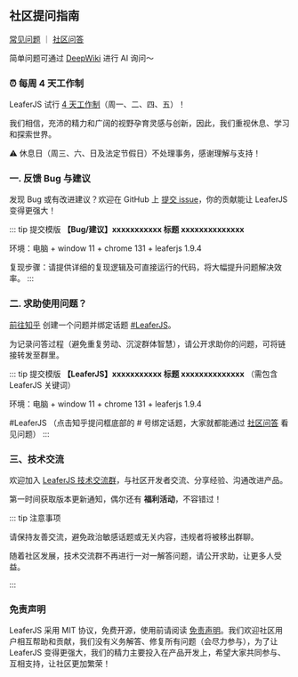 ## 社区提问指南

[常见问题](/guide/problem/) ｜ [社区问答](https://www.zhihu.com/topic/736459154/unanswered)

简单问题可通过 [DeepWiki](https://deepwiki.com/leaferjs/leafer-ui) 进行 AI 询问～

### ⏰ 每周 4 天工作制

LeaferJS 试行 [4 天工作制](https://www.leaferjs.com/ui/blog/2025-02-06.html)（周一、二、四、五）！

我们相信，充沛的精力和广阔的视野孕育灵感与创新，因此，我们重视休息、学习和探索世界。

⚠️ 休息日（周三、六、日及法定节假日）不处理事务，感谢理解与支持！

### 一. 反馈 Bug 与建议

发现 Bug 或有改进建议？欢迎在 GitHub 上 [提交 issue](https://github.com/leaferjs/leafer-ui/issues)，你的贡献能让 LeaferJS 变得更强大！

::: tip 提交模版
**【Bug/建议】xxxxxxxxxxx 标题 xxxxxxxxxxxxxx**

环境：电脑 + window 11 + chrome 131 + leaferjs 1.9.4

复现步骤：请提供详细的复现逻辑及可直接运行的代码，将大幅提升问题解决效率。
:::

### 二. 求助使用问题？

[前往知乎](https://www.zhihu.com/topic/736459154/unanswered) 创建一个问题并绑定话题 [#LeaferJS](https://www.zhihu.com/topic/736459154/unanswered)。

为记录问答过程（避免重复劳动、沉淀群体智慧），请公开求助你的问题，可将链接转发至群里。

::: tip 提交模版
**【LeaferJS】xxxxxxxxxxx 标题 xxxxxxxxxxxxxx** （需包含 LeaferJS 关键词）

环境：电脑 + window 11 + chrome 131 + leaferjs 1.9.4

#LeaferJS （点击知乎提问框底部的 # 号绑定话题，大家就都能通过 [社区问答](https://www.zhihu.com/topic/736459154/unanswered) 看见问题）
:::

### 三、技术交流

欢迎加入 [LeaferJS 技术交流群](https://leaferjs.com/#contact)，与社区开发者交流、分享经验、沟通改进产品。

第一时间获取版本更新通知，偶尔还有 **福利活动**，不容错过！

::: tip 注意事项

请保持友善交流，避免政治敏感话题或无关内容，违规者将被移出群聊。

随着社区发展，技术交流群不再进行一对一解答问题，请公开求助，让更多人受益。

:::

### 免责声明

LeaferJS 采用 MIT 协议，免费开源，使用前请阅读 [免责声明](/guide/disclaimer.md)。我们欢迎社区用户相互帮助和贡献，我们没有义务解答、修复所有问题（会尽力参与），为了让 LeaferJS 变得更强大，我们的精力主要投入在产品开发上，希望大家共同参与、互相支持，让社区更加繁荣！

<!-- 我和社区管理员们会安排固定的时间查看、回复大家的问题，也可将链接转发到 [LeaferJS 技术交流群](https://leaferjs.com/#contact) 里。多次有效回答问题即视为有意愿成为 LeaferJS 社区管理员，可 [联系我们](https://leaferjs.com/#contact) 进管理群。 -->

<!-- #### 2. 官方支持

由于资源有限，我们优先为 [金牌以上赞助用户](https://www.leaferjs.com/ui/sponsor/#%E8%B5%9E%E5%8A%A9%E7%AD%89%E7%BA%A7) 和社区管理员提供支持（如优先修复 Bug、补充缺失功能）。随着资源增加，我们将招募更多专业人员，并开发系统化的 LeaferJS 场景教程。 -->

<!-- #### 2. 询问 AI （即将上线）

我们计划训练、对接外部 AI 助手，预计 **未来几个月内** 上线，可自动解答 LeaferJS 相关问题。 -->
